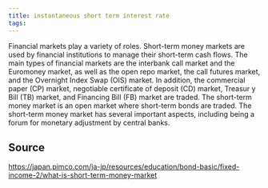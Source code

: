```yaml
---
title: instantaneous short term interest rate
tags: 
---
```


Financial markets play a variety of roles. Short-term money markets are used by financial institutions to manage their short-term cash flows. The main types of financial markets are the interbank call market and the Euromoney market, as well as the open repo market, the call futures market, and the Overnight Index Swap (OIS) market. In addition, the commercial paper (CP) market, negotiable certificate of deposit (CD) market, Treasur y Bill (TB) market, and Financing Bill (FB) market are traded. The short-term money market is an open market where short-term bonds are traded. The short-term money market has several important aspects, including being a forum for monetary adjustment by central banks.

## Source
https://japan.pimco.com/ja-jp/resources/education/bond-basic/fixed-income-2/what-is-short-term-money-market